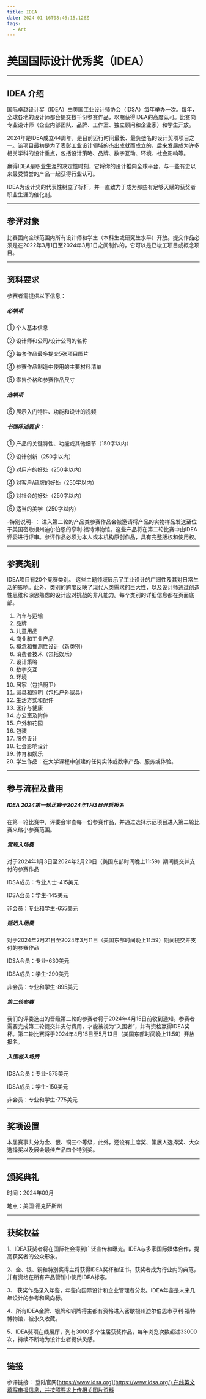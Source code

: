 ```yaml
---
title: IDEA
date: 2024-01-16T08:46:15.126Z
tags:
  - Art
---
```

# 美国国际设计优秀奖（IDEA）

- - -

## IDEA 介绍

国际卓越设计奖（IDEA）由美国工业设计师协会（IDSA）每年举办一次。每年，全球各地的设计师都会提交数千份参赛作品，以期获得IDEA的高度认可。比赛向专业设计师（企业内部团队、品牌、工作室、独立顾问和企业家）和学生开放。

2024年是IDEA成立44周年，是目前运行时间最长、最负盛名的设计奖项项目之一。该项目最初是为了表彰工业设计领域的杰出成就而成立的，后来发展成为许多相关学科的设计重点，包括设计策略、品牌、数字互动、环境、社会影响等。

赢得IDEA是职业生涯的决定性时刻，它将你的设计推向全球平台，与一些有史以来最受赞誉的产品一起获得行业认可。

IDEA为设计奖的代表性树立了标杆，并一直致力于成为那些有足够天赋的获奖者职业生涯的催化剂。

- - -

## 参评对象

比赛面向全球范围内所有设计师和学生（本科生或研究生水平）开放。提交作品必须是在2022年3月1日至2024年3月1日之间制作的，它可以是已竣工项目或概念项目。

- - -

## 资料要求

参赛者需提供以下信息：

##### 必填项

① 个人基本信息

② 设计师和公司/设计公司的名称

③ 每套作品最多提交5张项目图片

④ 参赛作品制造中使用的主要材料清单

⑤ 零售价格和参赛作品尺寸

##### 选填项

⑥ 展示入门特性、功能和设计的视频

##### 书面陈述要求：

① 产品的关键特性、功能或其他细节（150字以内）

② 设计创新（250字以内）

③ 对用户的好处（250字以内）

④ 对客户/品牌的好处（250字以内）

⑤ 对社会的好处（250字以内）

⑥ 适当的美学（250字以内）

\-特别说明- ： 进入第二轮的产品类参赛作品会被邀请将产品的实物样品发送至位于美国密歇根州迪尔伯恩的亨利·福特博物馆。这些产品将在第二轮比赛中由IDEA评委进行评审。参评作品必须为本人或本机构原创作品，具有完整版权和使用权。

- - -

## 参赛类别

IDEA项目有20个竞赛类别。 这些主题领域展示了工业设计的广阔性及其对日常生活的影响。此外，类别的跨度反映了现代人类需求的巨大性，以及设计师通过创造性思维和深思熟虑的设计应对挑战的非凡能力。每个类别的详细信息都在页面底部。

1. 汽车与运输
2. 品牌
3. 儿童用品
4. 商业和工业产品
5. 概念和推测性设计（新类别）
6. 消费者技术（包括娱乐）
7. 设计策略
8. 数字交互
9. 环境
10. 居家（包括厨卫）
11. 家具和照明（包括户外家具）
12. 生活方式和配件
13. 医疗与健康
14. 办公室及附件
15. 户外和花园
16. 包装
17. 服务设计
18. 社会影响设计
19. 体育和娱乐
20. 学生作品：在大学课程中创建的任何实体或数字产品、服务或体验。

- - -

## 参与流程及费用

##### IDEA 2024第一轮比赛于2024年1月3日开启报名

在第一轮比赛中，评委会审查每一份参赛作品，并通过选择示范项目进入第二轮比赛来缩小参赛范围。

##### 常规入场费

对于2024年1月3日至2024年2月20日（美国东部时间晚上11:59）期间提交并支付的参赛作品

IDSA成员：专业人士-415美元

IDSA会员：学生-145美元

非会员：专业和学生-655美元

##### 延迟入场费

对于2024年2月21日至2024年3月11日（美国东部时间晚上11:59）期间提交并支付的参赛作品

IDSA会员：专业-630美元

IDSA成员：学生-290美元

非会员：专业和学生-895美元

##### 第二轮参赛

我们的评委选出的晋级第二轮的参赛者将于2024年4月15日前收到通知。参赛者需要完成第二轮提交并支付费用，才能被视为“入围者”，并有资格赢得IDEA奖杯。第二轮比赛将于2024年4月15日至5月13日（美国东部时间晚上11:59）开放报名。

##### 入围者入场费

IDSA会员：专业-575美元

IDSA成员：学生-150美元

非会员：专业和学生-775美元

- - -

## 奖项设置

本届赛事共分为金、银、铜三个等级，此外，还设有主席奖、策展人选择奖、大众选择奖以及展会最佳产品四个特别奖。

- - -

## 颁奖典礼

时间：2024年09月

地点：美国·德克萨斯州

- - -

## 获奖权益

1、IDEA获奖者将在国际社会得到广泛宣传和曝光。IDEA与多家国际媒体合作，提高获奖者的公众形象。

2、金、银、铜和特别奖得主将获得IDEA奖杯和证书。获奖者成为行业内的典范，并有资格在所有产品营销中使用IDEA标志。

3、 获奖作品录入年鉴，年鉴向国际设计和企业管理者分发。IDEA年鉴是未来几年设计的参考和风向标。

4、所有IDEA金牌、银牌和铜牌得主都有资格进入密歇根州迪尔伯恩市亨利·福特博物馆，被永久收藏。

5、IDEA奖项在线展厅，列有3000多个往届获奖作品，每年浏览次数超过33000次，持续不断地为设计业者提供灵感。

- - -

## 链接

参评链接： 登陆官网[https://www.idsa.org](https://www.idsa.org/) 在线英文填写申报信息，并按照要求上传相关图片资料